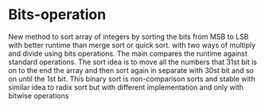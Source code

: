 # Bits-operation
 New method to sort array of integers by sorting the bits from MSB to LSB with
 better runtime than merge sort or quick sort.
 with two ways of multiply and divide using bits
 operations. The main compares the runtime against standard operations.
 The sort idea is to move all the numbers that 31st bit is on to the end
 the array and then sort again in separate with 30st bit and so on until the 1st bit.
 This binary sort is non-comparison sorts and stable with similar idea to radix sort 
 but with different implementation and only with bitwise operations
